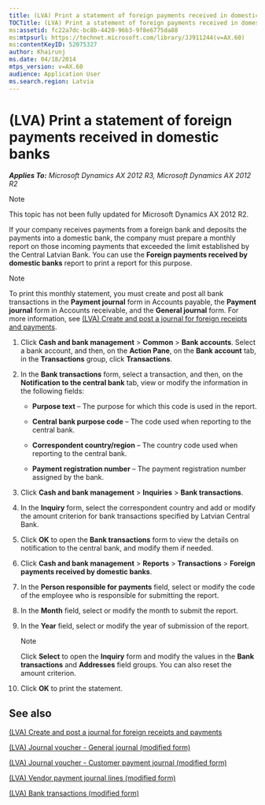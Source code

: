 ```yaml
---
title: (LVA) Print a statement of foreign payments received in domestic banks
TOCTitle: (LVA) Print a statement of foreign payments received in domestic banks
ms:assetid: fc22a7dc-bc8b-4420-96b3-9f8e6775da88
ms:mtpsurl: https://technet.microsoft.com/library/JJ911244(v=AX.60)
ms:contentKeyID: 52075327
author: Khairunj
ms.date: 04/18/2014
mtps_version: v=AX.60
audience: Application User
ms.search.region: Latvia
---
```


# (LVA) Print a statement of foreign payments received in domestic banks 


_**Applies To:** Microsoft Dynamics AX 2012 R3, Microsoft Dynamics AX 2012 R2_


> [!NOTE]
> <P>This topic has not been fully updated for Microsoft Dynamics AX 2012 R2.</P>



If your company receives payments from a foreign bank and deposits the payments into a domestic bank, the company must prepare a monthly report on those incoming payments that exceeded the limit established by the Central Latvian Bank. You can use the **Foreign payments received by domestic banks** report to print a report for this purpose.


> [!NOTE]
> <P>To print this monthly statement, you must create and post all bank transactions in the <STRONG>Payment journal</STRONG> form in Accounts payable, the <STRONG>Payment journal</STRONG> form in Accounts receivable, and the <STRONG>General journal</STRONG> form. For more information, see <A href="lva-create-and-post-a-journal-for-foreign-receipts-and-payments.md">(LVA) Create and post a journal for foreign receipts and payments</A>.</P>



1.  Click **Cash and bank management** \> **Common** \> **Bank accounts**. Select a bank account, and then, on the **Action Pane**, on the **Bank account** tab, in the **Transactions** group, click **Transactions**.

2.  In the **Bank transactions** form, select a transaction, and then, on the **Notification to the central bank** tab, view or modify the information in the following fields:
    
      - **Purpose text** – The purpose for which this code is used in the report.
    
      - **Central bank purpose code** – The code used when reporting to the central bank.
    
      - **Correspondent country/region** – The country code used when reporting to the central bank.
    
      - **Payment registration number** – The payment registration number assigned by the bank.

3.  Click **Cash and bank management** \> **Inquiries** \> **Bank transactions**.

4.  In the **Inquiry** form, select the correspondent country and add or modify the amount criterion for bank transactions specified by Latvian Central Bank.

5.  Click **OK** to open the **Bank transactions** form to view the details on notification to the central bank, and modify them if needed.

6.  Click **Cash and bank management** \> **Reports** \> **Transactions** \> **Foreign payments received by domestic banks**.

7.  In the **Person responsible for payments** field, select or modify the code of the employee who is responsible for submitting the report.

8.  In the **Month** field, select or modify the month to submit the report.

9.  In the **Year** field, select or modify the year of submission of the report.
    

    > [!NOTE]
    > <P>Click <STRONG>Select</STRONG> to open the <STRONG>Inquiry</STRONG> form and modify the values in the <STRONG>Bank transactions</STRONG> and <STRONG>Addresses</STRONG> field groups. You can also reset the amount criterion.</P>



10. Click **OK** to print the statement.

## See also

[(LVA) Create and post a journal for foreign receipts and payments](lva-create-and-post-a-journal-for-foreign-receipts-and-payments.md)

[(LVA) Journal voucher - General journal (modified form)](https://technet.microsoft.com/library/jj853411\(v=ax.60\))

[(LVA) Journal voucher - Customer payment journal (modified form)](https://technet.microsoft.com/library/jj720370\(v=ax.60\))

[(LVA) Vendor payment journal lines (modified form)](https://technet.microsoft.com/library/jj721419\(v=ax.60\))

[(LVA) Bank transactions (modified form)](https://technet.microsoft.com/library/jj839644\(v=ax.60\))

  


